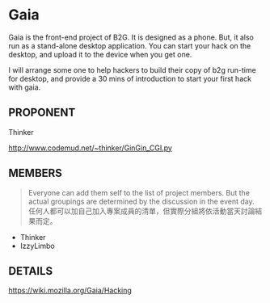 Gaia
==============================================================

Gaia is the front-end project of B2G.  It is designed as a phone.
But, it also run as a stand-alone desktop application.  You can start
your hack on the desktop, and upload it to the device when you get
one.

I will arrange some one to help hackers to build their copy of b2g
run-time for desktop, and provide a 30 mins of introduction to start
your first hack with gaia.

PROPONENT
---------

Thinker

http://www.codemud.net/~thinker/GinGin_CGI.py

MEMBERS
-------

> Everyone can add them self to the list of project members. But the actual groupings are determined by the discussion in the event day.  
> 任何人都可以加自己加入專案成員的清單，但實際分組將依活動當天討論結果而定。

* Thinker
* IzzyLimbo

DETAILS
-------

https://wiki.mozilla.org/Gaia/Hacking

